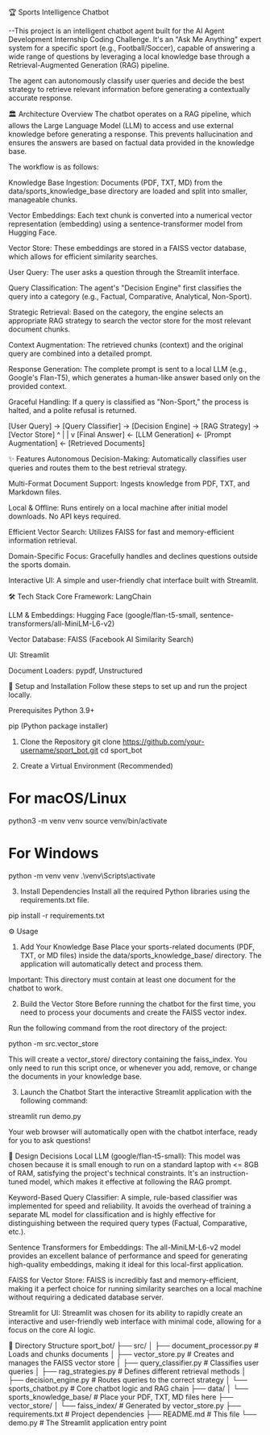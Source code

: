 🏆 Sports Intelligence Chatbot 

--This project is an intelligent chatbot agent built for the AI Agent Development Internship Coding Challenge. It's an "Ask Me Anything" expert system for a specific sport (e.g., Football/Soccer), capable of answering a wide range of questions by leveraging a local knowledge base through a Retrieval-Augmented Generation (RAG) pipeline.

The agent can autonomously classify user queries and decide the best strategy to retrieve relevant information before generating a contextually accurate response.

🏛️ Architecture Overview
The chatbot operates on a RAG pipeline, which allows the Large Language Model (LLM) to access and use external knowledge before generating a response. This prevents hallucination and ensures the answers are based on factual data provided in the knowledge base.

The workflow is as follows:

Knowledge Base Ingestion: Documents (PDF, TXT, MD) from the data/sports_knowledge_base directory are loaded and split into smaller, manageable chunks.

Vector Embeddings: Each text chunk is converted into a numerical vector representation (embedding) using a sentence-transformer model from Hugging Face.

Vector Store: These embeddings are stored in a FAISS vector database, which allows for efficient similarity searches.

User Query: The user asks a question through the Streamlit interface.

Query Classification: The agent's "Decision Engine" first classifies the query into a category (e.g., Factual, Comparative, Analytical, Non-Sport).

Strategic Retrieval: Based on the category, the engine selects an appropriate RAG strategy to search the vector store for the most relevant document chunks.

Context Augmentation: The retrieved chunks (context) and the original query are combined into a detailed prompt.

Response Generation: The complete prompt is sent to a local LLM (e.g., Google's Flan-T5), which generates a human-like answer based only on the provided context.

Graceful Handling: If a query is classified as "Non-Sport," the process is halted, and a polite refusal is returned.

[User Query] -> [Query Classifier] -> [Decision Engine] -> [RAG Strategy] -> [Vector Store]
      ^                                                                         |
      |                                                                         v
[Final Answer] <- [LLM Generation] <- [Prompt Augmentation] <- [Retrieved Documents]

✨ Features
Autonomous Decision-Making: Automatically classifies user queries and routes them to the best retrieval strategy.

Multi-Format Document Support: Ingests knowledge from PDF, TXT, and Markdown files.

Local & Offline: Runs entirely on a local machine after initial model downloads. No API keys required.

Efficient Vector Search: Utilizes FAISS for fast and memory-efficient information retrieval.

Domain-Specific Focus: Gracefully handles and declines questions outside the sports domain.

Interactive UI: A simple and user-friendly chat interface built with Streamlit.

🛠️ Tech Stack
Core Framework: LangChain

LLM & Embeddings: Hugging Face (google/flan-t5-small, sentence-transformers/all-MiniLM-L6-v2)

Vector Database: FAISS (Facebook AI Similarity Search)

UI: Streamlit

Document Loaders: pypdf, Unstructured

🚀 Setup and Installation
Follow these steps to set up and run the project locally.

Prerequisites
Python 3.9+

pip (Python package installer)

1. Clone the Repository
git clone https://github.com/your-username/sport_bot.git
cd sport_bot

2. Create a Virtual Environment (Recommended)
# For macOS/Linux
python3 -m venv venv
source venv/bin/activate

# For Windows
python -m venv venv
.\venv\Scripts\activate

3. Install Dependencies
Install all the required Python libraries using the requirements.txt file.

pip install -r requirements.txt

⚙️ Usage
1. Add Your Knowledge Base
Place your sports-related documents (PDF, TXT, or MD files) inside the data/sports_knowledge_base/ directory. The application will automatically detect and process them.

Important: This directory must contain at least one document for the chatbot to work.

2. Build the Vector Store
Before running the chatbot for the first time, you need to process your documents and create the FAISS vector index.

Run the following command from the root directory of the project:

python -m src.vector_store

This will create a vector_store/ directory containing the faiss_index. You only need to run this script once, or whenever you add, remove, or change the documents in your knowledge base.

3. Launch the Chatbot
Start the interactive Streamlit application with the following command:

streamlit run demo.py

Your web browser will automatically open with the chatbot interface, ready for you to ask questions!

🧠 Design Decisions
Local LLM (google/flan-t5-small): This model was chosen because it is small enough to run on a standard laptop with <= 8GB of RAM, satisfying the project's technical constraints. It's an instruction-tuned model, which makes it effective at following the RAG prompt.

Keyword-Based Query Classifier: A simple, rule-based classifier was implemented for speed and reliability. It avoids the overhead of training a separate ML model for classification and is highly effective for distinguishing between the required query types (Factual, Comparative, etc.).

Sentence Transformers for Embeddings: The all-MiniLM-L6-v2 model provides an excellent balance of performance and speed for generating high-quality embeddings, making it ideal for this local-first application.

FAISS for Vector Store: FAISS is incredibly fast and memory-efficient, making it a perfect choice for running similarity searches on a local machine without requiring a dedicated database server.

Streamlit for UI: Streamlit was chosen for its ability to rapidly create an interactive and user-friendly web interface with minimal code, allowing for a focus on the core AI logic.

📁 Directory Structure
sport_bot/
├── src/
│   ├── document_processor.py   # Loads and chunks documents
│   ├── vector_store.py         # Creates and manages the FAISS vector store
│   ├── query_classifier.py     # Classifies user queries
│   ├── rag_strategies.py       # Defines different retrieval methods
│   ├── decision_engine.py      # Routes queries to the correct strategy
│   └── sports_chatbot.py       # Core chatbot logic and RAG chain
├── data/
│   └── sports_knowledge_base/  # Place your PDF, TXT, MD files here
├── vector_store/
│   └── faiss_index/            # Generated by vector_store.py
├── requirements.txt            # Project dependencies
├── README.md                   # This file
└── demo.py                     # The Streamlit application entry point

